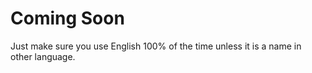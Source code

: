 # Coming Soon
Just make sure you use English 100% of the time unless it is a name in other language.
